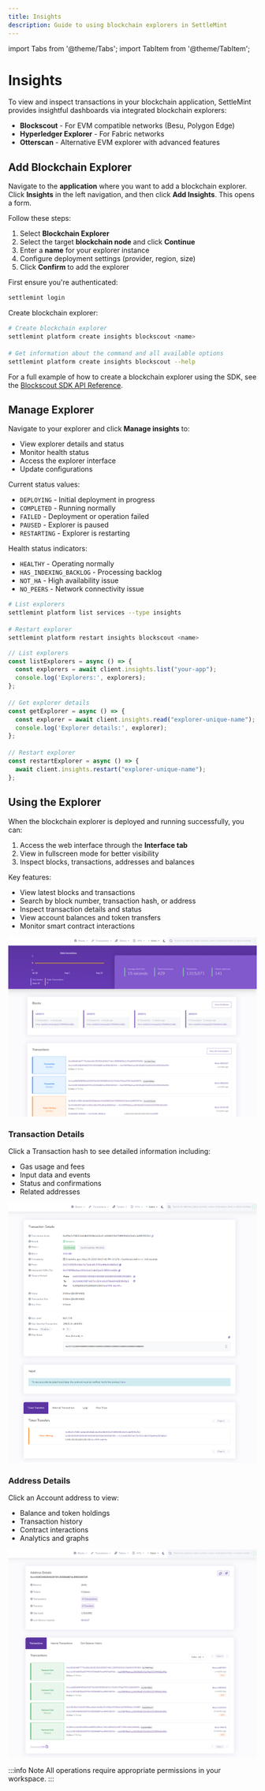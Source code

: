 ```yaml
---
title: Insights
description: Guide to using blockchain explorers in SettleMint
---
```


import Tabs from '@theme/Tabs';
import TabItem from '@theme/TabItem';

# Insights

To view and inspect transactions in your blockchain application, SettleMint provides insightful dashboards via integrated blockchain explorers:
- **Blockscout** - For EVM compatible networks (Besu, Polygon Edge)
- **Hyperledger Explorer** - For Fabric networks
- **Otterscan** - Alternative EVM explorer with advanced features

## Add Blockchain Explorer

<Tabs>
<TabItem value="platform-ui" label="Platform UI">

Navigate to the **application** where you want to add a blockchain explorer. Click **Insights** in the left navigation, and then click **Add Insights**. This opens a form.

Follow these steps:
1. Select **Blockchain Explorer**
2. Select the target **blockchain node** and click **Continue**
3. Enter a **name** for your explorer instance
4. Configure deployment settings (provider, region, size)
5. Click **Confirm** to add the explorer

</TabItem>
<TabItem value="sdk-cli" label="SDK CLI">

First ensure you're authenticated:
```bash
settlemint login
```

Create blockchain explorer:
```bash
# Create blockchain explorer
settlemint platform create insights blockscout <name>

# Get information about the command and all available options
settlemint platform create insights blockscout --help
```

</TabItem>
<TabItem value="sdk-js" label="SDK JS">

For a full example of how to create a blockchain explorer using the SDK, see the [Blockscout SDK API Reference](https://www.npmjs.com/package/@settlemint/sdk-blockscout#api-reference).

</TabItem>
</Tabs>

## Manage Explorer

<Tabs>
<TabItem value="platform-ui" label="Platform UI">

Navigate to your explorer and click **Manage insights** to:
- View explorer details and status
- Monitor health status
- Access the explorer interface
- Update configurations

Current status values:
- `DEPLOYING` - Initial deployment in progress
- `COMPLETED` - Running normally
- `FAILED` - Deployment or operation failed
- `PAUSED` - Explorer is paused
- `RESTARTING` - Explorer is restarting

Health status indicators:
- `HEALTHY` - Operating normally
- `HAS_INDEXING_BACKLOG` - Processing backlog
- `NOT_HA` - High availability issue
- `NO_PEERS` - Network connectivity issue

</TabItem>
<TabItem value="sdk-cli" label="SDK CLI">

```bash
# List explorers
settlemint platform list services --type insights

# Restart explorer
settlemint platform restart insights blockscout <name>
```

</TabItem>
<TabItem value="sdk-js" label="SDK JS">

```typescript
// List explorers
const listExplorers = async () => {
  const explorers = await client.insights.list("your-app");
  console.log('Explorers:', explorers);
};

// Get explorer details
const getExplorer = async () => {
  const explorer = await client.insights.read("explorer-unique-name");
  console.log('Explorer details:', explorer);
};

// Restart explorer
const restartExplorer = async () => {
  await client.insights.restart("explorer-unique-name");
};
```

</TabItem>
</Tabs>

## Using the Explorer

When the blockchain explorer is deployed and running successfully, you can:

1. Access the web interface through the **Interface tab**
2. View in fullscreen mode for better visibility
3. Inspect blocks, transactions, addresses and balances

Key features:
- View latest blocks and transactions
- Search by block number, transaction hash, or address
- Inspect transaction details and status
- View account balances and token transfers
- Monitor smart contract interactions

![Blockscout Interface](../../static/img/document360/Images/Blockscout%201.png)

### Transaction Details
Click a Transaction hash to see detailed information including:
- Gas usage and fees
- Input data and events
- Status and confirmations
- Related addresses

![Transaction View](../../static/img/document360/Images/Blockscout%202.png)

### Address Details
Click an Account address to view:
- Balance and token holdings
- Transaction history
- Contract interactions
- Analytics and graphs

![Address View](../../static/img/document360/Images/Blockscout%203.png)

:::info Note
All operations require appropriate permissions in your workspace.
:::
